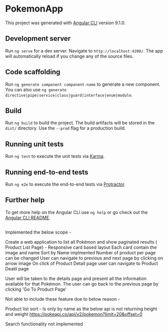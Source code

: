 # PokemonApp

This project was generated with [Angular CLI](https://github.com/angular/angular-cli) version 9.1.0.

## Development server

Run `ng serve` for a dev server. Navigate to `http://localhost:4200/`. The app will automatically reload if you change any of the source files.

## Code scaffolding

Run `ng generate component component-name` to generate a new component. You can also use `ng generate directive|pipe|service|class|guard|interface|enum|module`.

## Build

Run `ng build` to build the project. The build artifacts will be stored in the `dist/` directory. Use the `--prod` flag for a production build.

## Running unit tests

Run `ng test` to execute the unit tests via [Karma](https://karma-runner.github.io).

## Running end-to-end tests

Run `ng e2e` to execute the end-to-end tests via [Protractor](http://www.protractortest.org/).

## Further help

To get more help on the Angular CLI use `ng help` or go check out the [Angular CLI README](https://github.com/angular/angular-cli/blob/master/README.md).


##
Implemented the below scope -

Create a web application to list all Pokémon and show paginated results ( Product List Page) - Responsive card based layout
Each card contain the image and name
Sort by Name implmented
Number of product per page can be changed
User can navigate to previous and next page by clicking on arrow image
On click of Product Detail page user can navigate to Product Deatil page

User will be taken to the details page and present all the information available for 
that Pokémon. The user can go back to the previous page by clicking 'Go To Product Page'



Not able to include these feature due to below reason -

Product list sort - Is only by name as the below api is not returning height and weight 
https://pokeapi.co/api/v2/pokemon?limit=20&offset=0

Search functionality not implemented